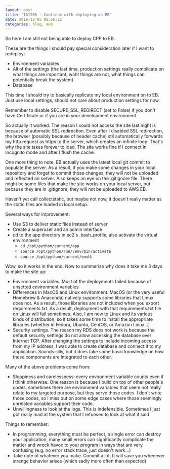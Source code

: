```yaml
---
layout: post
title: "161205 - Continue with deploying on EB"
date: 2016-12-05 08:56:12
categories: blog, aws
---
```


So here I am still not being able to deploy CPP to EB.

These are the things I should pay special consideration later if I want to redeploy:

* Environment variables
* All of the settings (the last time, production settings really complicate on what things are important, waht things are not, what things can potentially break the system)
* Database

This time I should try to basically replicate my local environment on to EB. Just use local settings, should not care about production settings for now.

Remember to disable SECURE_SSL_REDIRECT (set to False) if you don't have Certificate or if you are in your development environment

So actually it worked. The reason I could not access the site last night is because of automatic SSL redirection. Even after I disabled SSL redirection, the browser (possibly because of header cache) stil automatically forwards my http request as https to the server, which creates an infinite loop. That's why the site takes forever to load. The site works fine if I connect in Incognito mode and after I flush the cache.

One more thing to note, EB actually uses the latest local git commit to populate the server. As a result, if you make some changes in your local repository and forget to commit those changes, they will not be uploaded and reflected on server. Also keeps an eye on the .gitignore file. There might be some files that make the site works on your local server, but because they are in .gitignore, they will not be uploaded to AWS EB.

Haven't yet call collectstatic, but maybe not now, it doesn't really matter as the static files are loaded in local setup.

Several ways for improvement:

* Use S3 to deliver static files instead of server
* Create a superuser and an admin interface
* cd to the app directory in ec2's .bash_profile, also activate the virtual environment
    - `cd /opt/python/current/app`
    - `source /opt/python/run/venv/bin/activate`
    - `source /opt/python/current/env`ls

Wow, so it works in the end. Now to summarize why does it take me 3 days to make the site up:

* Environment variables. Most of the deployments failed because of unsetted environment variables
* Differences in MacOS and Linux environment. MacOS (or the very useful Homebrew & Anaconda) natively supports some libraries that Linux does not. As a result, those libraries are not included when you export requirements.txt. As a result, deployment with that requirements.txt file on Linux will fail sometimes. Also, I am new to Linux and its various kinds of distribution, so it takes some time to install the appropriate libraries (whether in Fedora, Ubuntu, CentOS, or Amazon Linux...)
* Security settings. The reason my RDS does not work is because the default security settings do not allow accessing the database over Internet TCP. After changing the settings to include incoming access from my IP address, I was able to create database and connect it to my application. Sounds silly, but it does take some basic knowledge on how these components are integrated to each other.

Many of the above problems come from:

* Sloppiness and carelessness: every environment variable counts even if I think otherwise. One reason is because I build on top of other people's codes, sometimes there are environment variables that seem not really relate to my targeted purpose, but they serve those codes. I don't write those codes, so I miss out on some edge cases where those seemingly unrelated variables support their code.
* Unwillingness to look at the logs. This is indefensible. Sometimes I just got really mad at the system that I refuesed to look at what it said

Things to remember:

* In programming, everything must be perfect, a single error can destroy your application, many small errors can significantly complicate the matter and wreck havoc to your program in ways that are very confusing (e.g. no error stack trace, just doesn't work...)
* Take note of whatever you make. Commit a lot. It will save you whenever strange behavior arises (which sadly more often than expected)
